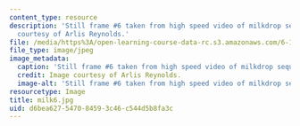```yaml
---
content_type: resource
description: 'Still frame #6 taken from high speed video of milkdrop sequence. Image
  courtesy of Arlis Reynolds.'
file: /media/https%3A/open-learning-course-data-rc.s3.amazonaws.com/6-163-strobe-project-laboratory-fall-2005/d6bea627547084593c46c544d5b8fa3c_milk6.jpg
file_type: image/jpeg
image_metadata:
  caption: 'Still frame #6 taken from high speed video of milkdrop sequence.'
  credit: Image courtesy of Arlis Reynolds.
  image-alt: 'Still frame #6 taken from high speed video of milkdrop sequence.'
resourcetype: Image
title: milk6.jpg
uid: d6bea627-5470-8459-3c46-c544d5b8fa3c
---
```

